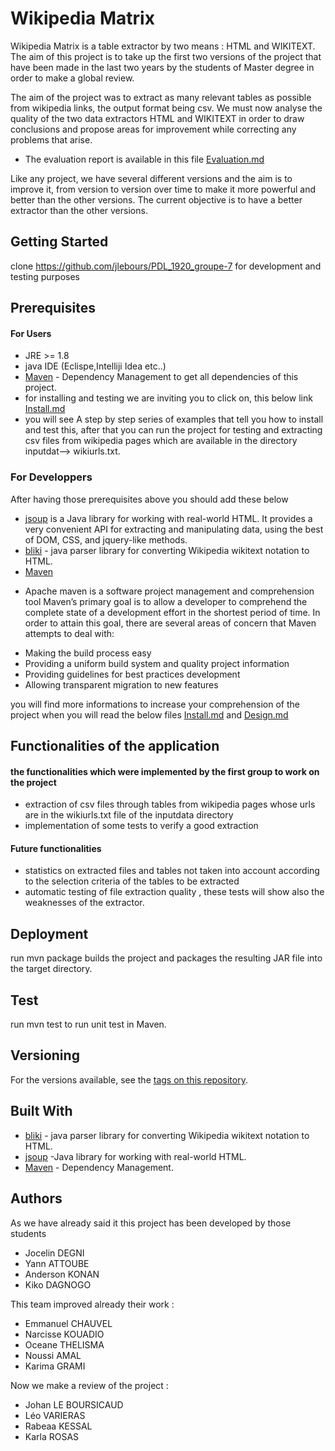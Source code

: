 # Wikipedia Matrix

Wikipedia Matrix is a table extractor by two means : HTML and WIKITEXT.
The aim of this project is to take up the first two versions of the project that have been made
in the last two years by the students of Master degree in order to make a global review. 

The aim of the project was to extract as many relevant tables as possible from wikipedia links, the output format being csv.
We must now analyse the quality of the two data extractors HTML and WIKITEXT in order to
draw conclusions and propose areas for improvement while correcting any problems that arise. 
* The evaluation report is available in this file [Evaluation.md](https://github.com/Jlebours/PDL_1920_groupe-7/blob/master/EVALUATION.md)

Like any project, we have several different versions and the aim is to improve it,
from version to version over time to make it more powerful and better than the other versions. 
The current objective is to have a better extractor than the other versions.

## Getting Started
clone https://github.com/jlebours/PDL_1920_groupe-7 for development and testing purposes

## Prerequisites
#### For Users
* JRE >= 1.8
* java IDE  (Eclispe,Intelliji Idea etc..)
* [Maven](https://maven.apache.org/) - Dependency Management to get all dependencies of this project.
* for installing and testing we are inviting you to click on, this below link
[Install.md](https://github.com/manuc352/PDL_1920_groupe-7/blob/master/INSTALL.md)
* you will see A step by step series of examples that tell you how to install and test this, after that
you can run the project for testing and extracting csv files from wikipedia pages which are 
available in the directory inputdat--> wikiurls.txt.

### For Developpers
After having those prerequisites above you should add these below
* [jsoup](https://jsoup.org) is a Java library for working with real-world HTML. 
It provides a very convenient API for extracting and manipulating data, 
using the best of DOM, CSS, and jquery-like methods.
* [bliki](http://www.dropwizard.io/1.0.2/docs/) -  java parser library for converting Wikipedia wikitext notation to HTML.
* [Maven](https://maven.apache.org/) 
- Apache maven is a software project management and comprehension tool
Maven’s primary goal is to allow a developer to comprehend the complete state of a development effort in the shortest period of time. 
In order to attain this goal, there are several areas of concern that Maven attempts to deal with:
* Making the build process easy
* Providing a uniform build system and quality project information
* Providing guidelines for best practices development
* Allowing transparent migration to new features

you will find more informations to increase your comprehension of the project when you will read the below files
[Install.md](https://github.com/manuc352/PDL_1920_groupe-7/blob/master/INSTALL.md) and
[Design.md](https://github.com/manuc352/PDL_1920_groupe-7/blob/master/DESIGN.md)

## Functionalities of  the application
#### the functionalities which were implemented by the first group to work on the project
* extraction of csv files through tables from wikipedia pages whose urls are in the wikiurls.txt file of the inputdata directory
* implementation of some tests to verify a good extraction 

#### Future functionalities 
* statistics on extracted files and tables not taken into account according to the selection criteria of the tables to be extracted
* automatic testing of file extraction quality , these tests will show also the  weaknesses of the extractor.

## Deployment
run mvn package builds the project and packages the resulting JAR file into the target directory.

## Test
run mvn test to run unit test in Maven.

## Versioning
For the versions available, see the [tags on this repository](https://github.com/manuc352/PDL_1920_groupe-7/releases). 

## Built With
* [bliki](http://www.dropwizard.io/1.0.2/docs/) -  java parser library for converting Wikipedia wikitext notation to HTML.
* [jsoup](https://jsoup.org/) -Java library for working with real-world HTML.
* [Maven](https://maven.apache.org/) - Dependency Management.

## Authors
As we have already said it this project has been developed by those students
* Jocelin DEGNI
* Yann ATTOUBE
* Anderson KONAN
* Kiko DAGNOGO

This team improved already their work :

* Emmanuel CHAUVEL 
* Narcisse KOUADIO
* Oceane THELISMA
* Noussi AMAL
* Karima GRAMI

Now we make a review of the project :
* Johan LE BOURSICAUD
* Léo VARIERAS
* Rabeaa KESSAL
* Karla ROSAS
